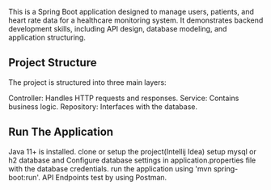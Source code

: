 This is a Spring Boot application designed to manage users, 
patients, and heart rate data for a healthcare monitoring system. 
It demonstrates backend development skills, including API design, database modeling, and application structuring.

Project Structure
--------------------
The project is structured into three main layers:

Controller: Handles HTTP requests and responses.
Service: Contains business logic.
Repository: Interfaces with the database.

Run The Application
---------------------------
Java 11+ is installed.
clone or setup the project(Intellij Idea)
setup mysql or h2 database and Configure database settings in application.properties file with the database credentials.
run the application using 'mvn spring-boot:run'.
API Endpoints test by using Postman.
